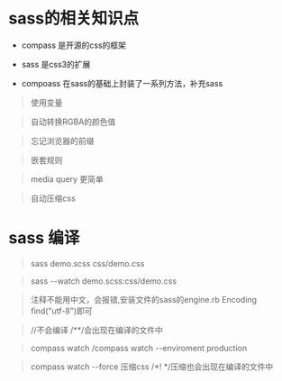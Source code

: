 # sass的相关知识点

- compass 是开源的css的框架

- sass 是css3的扩展

- compoass 在sass的基础上封装了一系列方法，补充sass

> 使用变量


> 自动转换RGBA的颜色值


> 忘记浏览器的前缀


> 嵌套规则


> media query 更简单


> 自动压缩css

# sass 编译

> sass demo.scss css/demo.css

> sass --watch demo.scss:css/demo.css

> 注释不能用中文，会报错,安装文件的sass的engine.rb Encoding find("utf-8")即可

> //不会编译 /**/会出现在编译的文件中

> compass watch  /compass watch --enviroment production

> compass watch --force 压缩css /*! */压缩也会出现在编译的文件中